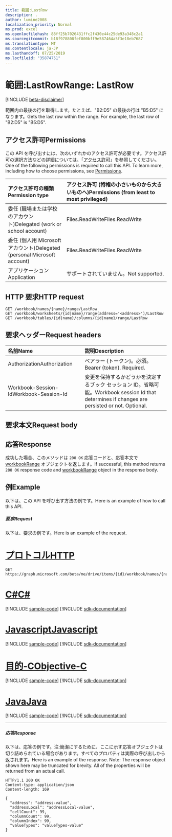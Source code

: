 ```yaml
---
title: 範囲:LastRow
description: .
author: lumine2008
localization_priority: Normal
ms.prod: excel
ms.openlocfilehash: 88ff25b7026431ffc2f430e44c25de93a348c2a1
ms.sourcegitcommit: b18f978808fef800bff9e587464a5f3e18eb7687
ms.translationtype: MT
ms.contentlocale: ja-JP
ms.lasthandoff: 07/25/2019
ms.locfileid: "35874751"
---
```

# <a name="range-lastrow"></a><span data-ttu-id="d4fa8-103">範囲:LastRow</span><span class="sxs-lookup"><span data-stu-id="d4fa8-103">Range: LastRow</span></span>

[!INCLUDE [beta-disclaimer](../../includes/beta-disclaimer.md)]

<span data-ttu-id="d4fa8-p101">範囲内の最後の行を取得します。たとえば、"B2:D5" の最後の行は "B5:D5" になります。</span><span class="sxs-lookup"><span data-stu-id="d4fa8-p101">Gets the last row within the range. For example, the last row of "B2:D5" is "B5:D5".</span></span>
## <a name="permissions"></a><span data-ttu-id="d4fa8-106">アクセス許可</span><span class="sxs-lookup"><span data-stu-id="d4fa8-106">Permissions</span></span>
<span data-ttu-id="d4fa8-p102">この API を呼び出すには、次のいずれかのアクセス許可が必要です。アクセス許可の選択方法などの詳細については、「[アクセス許可](/graph/permissions-reference)」を参照してください。</span><span class="sxs-lookup"><span data-stu-id="d4fa8-p102">One of the following permissions is required to call this API. To learn more, including how to choose permissions, see [Permissions](/graph/permissions-reference).</span></span>

|<span data-ttu-id="d4fa8-109">アクセス許可の種類</span><span class="sxs-lookup"><span data-stu-id="d4fa8-109">Permission type</span></span>      | <span data-ttu-id="d4fa8-110">アクセス許可 (特権の小さいものから大きいものへ)</span><span class="sxs-lookup"><span data-stu-id="d4fa8-110">Permissions (from least to most privileged)</span></span>              |
|:--------------------|:---------------------------------------------------------|
|<span data-ttu-id="d4fa8-111">委任 (職場または学校のアカウント)</span><span class="sxs-lookup"><span data-stu-id="d4fa8-111">Delegated (work or school account)</span></span> | <span data-ttu-id="d4fa8-112">Files.ReadWrite</span><span class="sxs-lookup"><span data-stu-id="d4fa8-112">Files.ReadWrite</span></span>    |
|<span data-ttu-id="d4fa8-113">委任 (個人用 Microsoft アカウント)</span><span class="sxs-lookup"><span data-stu-id="d4fa8-113">Delegated (personal Microsoft account)</span></span> | <span data-ttu-id="d4fa8-114">Files.ReadWrite</span><span class="sxs-lookup"><span data-stu-id="d4fa8-114">Files.ReadWrite</span></span>    |
|<span data-ttu-id="d4fa8-115">アプリケーション</span><span class="sxs-lookup"><span data-stu-id="d4fa8-115">Application</span></span> | <span data-ttu-id="d4fa8-116">サポートされていません。</span><span class="sxs-lookup"><span data-stu-id="d4fa8-116">Not supported.</span></span> |

## <a name="http-request"></a><span data-ttu-id="d4fa8-117">HTTP 要求</span><span class="sxs-lookup"><span data-stu-id="d4fa8-117">HTTP request</span></span>
<!-- { "blockType": "ignored" } -->
```http
GET /workbook/names/{name}/range/LastRow
GET /workbook/worksheets/{id|name}/range(address='<address>')/LastRow
GET /workbook/tables/{id|name}/columns/{id|name}/range/LastRow

```
## <a name="request-headers"></a><span data-ttu-id="d4fa8-118">要求ヘッダー</span><span class="sxs-lookup"><span data-stu-id="d4fa8-118">Request headers</span></span>
| <span data-ttu-id="d4fa8-119">名前</span><span class="sxs-lookup"><span data-stu-id="d4fa8-119">Name</span></span>       | <span data-ttu-id="d4fa8-120">説明</span><span class="sxs-lookup"><span data-stu-id="d4fa8-120">Description</span></span>|
|:---------------|:----------|
| <span data-ttu-id="d4fa8-121">Authorization</span><span class="sxs-lookup"><span data-stu-id="d4fa8-121">Authorization</span></span>  | <span data-ttu-id="d4fa8-p103">ベアラー {トークン}。必須。</span><span class="sxs-lookup"><span data-stu-id="d4fa8-p103">Bearer {token}. Required.</span></span> |
| <span data-ttu-id="d4fa8-124">Workbook-Session-Id</span><span class="sxs-lookup"><span data-stu-id="d4fa8-124">Workbook-Session-Id</span></span>  | <span data-ttu-id="d4fa8-p104">変更を保持するかどうかを決定するブック セッション ID。省略可能。</span><span class="sxs-lookup"><span data-stu-id="d4fa8-p104">Workbook session Id that determines if changes are persisted or not. Optional.</span></span>|

## <a name="request-body"></a><span data-ttu-id="d4fa8-127">要求本文</span><span class="sxs-lookup"><span data-stu-id="d4fa8-127">Request body</span></span>

## <a name="response"></a><span data-ttu-id="d4fa8-128">応答</span><span class="sxs-lookup"><span data-stu-id="d4fa8-128">Response</span></span>

<span data-ttu-id="d4fa8-129">成功した場合、このメソッドは `200 OK` 応答コードと、応答本文で [workbookRange](../resources/workbookrange.md) オブジェクトを返します。</span><span class="sxs-lookup"><span data-stu-id="d4fa8-129">If successful, this method returns `200 OK` response code and [workbookRange](../resources/workbookrange.md) object in the response body.</span></span>

## <a name="example"></a><span data-ttu-id="d4fa8-130">例</span><span class="sxs-lookup"><span data-stu-id="d4fa8-130">Example</span></span>
<span data-ttu-id="d4fa8-131">以下は、この API を呼び出す方法の例です。</span><span class="sxs-lookup"><span data-stu-id="d4fa8-131">Here is an example of how to call this API.</span></span>
##### <a name="request"></a><span data-ttu-id="d4fa8-132">要求</span><span class="sxs-lookup"><span data-stu-id="d4fa8-132">Request</span></span>
<span data-ttu-id="d4fa8-133">以下は、要求の例です。</span><span class="sxs-lookup"><span data-stu-id="d4fa8-133">Here is an example of the request.</span></span>

# <a name="httptabhttp"></a>[<span data-ttu-id="d4fa8-134">プロトコル</span><span class="sxs-lookup"><span data-stu-id="d4fa8-134">HTTP</span></span>](#tab/http)
<!-- {
  "blockType": "request",
  "name": "range_lastrow"
}-->
```http
GET https://graph.microsoft.com/beta/me/drive/items/{id}/workbook/names/{name}/range/LastRow
```
# <a name="ctabcsharp"></a>[<span data-ttu-id="d4fa8-135">C#</span><span class="sxs-lookup"><span data-stu-id="d4fa8-135">C#</span></span>](#tab/csharp)
[!INCLUDE [sample-code](../includes/snippets/csharp/range-lastrow-csharp-snippets.md)]
[!INCLUDE [sdk-documentation](../includes/snippets/snippets-sdk-documentation-link.md)]

# <a name="javascripttabjavascript"></a>[<span data-ttu-id="d4fa8-136">Javascript</span><span class="sxs-lookup"><span data-stu-id="d4fa8-136">Javascript</span></span>](#tab/javascript)
[!INCLUDE [sample-code](../includes/snippets/javascript/range-lastrow-javascript-snippets.md)]
[!INCLUDE [sdk-documentation](../includes/snippets/snippets-sdk-documentation-link.md)]

# <a name="objective-ctabobjc"></a>[<span data-ttu-id="d4fa8-137">目的-C</span><span class="sxs-lookup"><span data-stu-id="d4fa8-137">Objective-C</span></span>](#tab/objc)
[!INCLUDE [sample-code](../includes/snippets/objc/range-lastrow-objc-snippets.md)]
[!INCLUDE [sdk-documentation](../includes/snippets/snippets-sdk-documentation-link.md)]

# <a name="javatabjava"></a>[<span data-ttu-id="d4fa8-138">Java</span><span class="sxs-lookup"><span data-stu-id="d4fa8-138">Java</span></span>](#tab/java)
[!INCLUDE [sample-code](../includes/snippets/java/range-lastrow-java-snippets.md)]
[!INCLUDE [sdk-documentation](../includes/snippets/snippets-sdk-documentation-link.md)]

---


##### <a name="response"></a><span data-ttu-id="d4fa8-139">応答</span><span class="sxs-lookup"><span data-stu-id="d4fa8-139">Response</span></span>
<span data-ttu-id="d4fa8-p105">以下は、応答の例です。注:簡潔にするために、ここに示す応答オブジェクトは切り詰められている場合があります。すべてのプロパティは実際の呼び出しから返されます。</span><span class="sxs-lookup"><span data-stu-id="d4fa8-p105">Here is an example of the response. Note: The response object shown here may be truncated for brevity. All of the properties will be returned from an actual call.</span></span>
<!-- {
  "blockType": "response",
  "truncated": true,
  "@odata.type": "microsoft.graph.workbookRange"
} -->
```http
HTTP/1.1 200 OK
Content-type: application/json
Content-length: 169

{
  "address": "address-value",
  "addressLocal": "addressLocal-value",
  "cellCount": 99,
  "columnCount": 99,
  "columnIndex": 99,
  "valueTypes": "valueTypes-value"
}
```

<!-- uuid: 8fcb5dbc-d5aa-4681-8e31-b001d5168d79
2015-10-25 14:57:30 UTC -->
<!--
{
  "type": "#page.annotation",
  "description": "Range: LastRow",
  "keywords": "",
  "section": "documentation",
  "tocPath": "",
  "suppressions": [
  ]
}
-->
